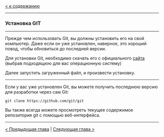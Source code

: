 [< к содержанию](/readme.md)

----

### Установка GIT

----

Прежде чем использовать Git, вы должны установить его на свой компьютер. Даже если он уже установлен, наверное, это хороший повод, чтобы обновиться до последней версии.

Для установки Git, необходимо скачать его с официального [сайта](https://git-scm.com/downloads "git-scm.com") (выбрав подходящюю для вас операционную систему)

Далее запустить загруженный файл, и произвести установку.

----

Если у вас уже установлен Git, вы можете получить последнюю версию для разработки через сам Git:

```git clone https://github.com/git/git```

Вы также всегда можете просмотреть текущее содержимое репозитория git с помощью веб-интерфейса.

---
[< Предыдущая глава](/content/1.%20Введение.md) | [Следующая глава >](/content//3.%20Первые%20команды.md)